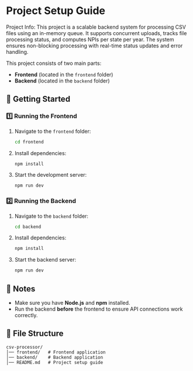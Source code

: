 # Project Setup Guide

Project Info: This project is a scalable backend system for processing CSV files using an in-memory queue. It supports concurrent uploads, tracks file processing status, and computes NPIs per state per year. The system ensures non-blocking processing with real-time status updates and error handling.

This project consists of two main parts:
- **Frontend** (located in the `frontend` folder)
- **Backend** (located in the `backend` folder)

## 🚀 Getting Started

### 1️⃣ Running the Frontend

1. Navigate to the `frontend` folder:
   ```sh
   cd frontend
   ```
2. Install dependencies:
   ```sh
   npm install
   ```
3. Start the development server:
   ```sh
   npm run dev
   ```

### 2️⃣ Running the Backend

1. Navigate to the `backend` folder:
   ```sh
   cd backend
   ```
2. Install dependencies:
   ```sh
   npm install
   ```
3. Start the backend server:
   ```sh
   npm run dev
   ```

## 📌 Notes
- Make sure you have **Node.js** and **npm** installed.
- Run the backend **before** the frontend to ensure API connections work correctly.


## 📄 File Structure
```
csv-processor/
│── frontend/   # Frontend application
│── backend/    # Backend application
│── README.md   # Project setup guide
```

